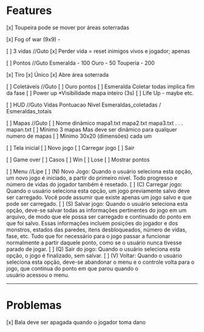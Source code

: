 # Features

[x] Toupeira pode se mover por áreas soterradas
	
[x] Fog of war (9x9) - 

[ ] 3 vidas //Guto
    [x] Perder vida = reset inimigos vivos e jogador; apenas

[ ] Pontos //Guto
    Esmeralda - 100
    Ouro - 50
    Touperia - 200

[x] Tiro
    [x] Único
    [x] Abre área soterrada

[ ] Coletáveis //Guto
    [ ] Ouro
        pontos
    [ ] Esmeralda
        Coletar todas implica fim da fase
    [ ] Power up
        *Visibilidade mapa inteiro (3s)
    [ ] Life Up - maybe
        etc.
        
[ ] HUD //Guto
    Vidas
    Pontuacao
    Nivel
    Esmeraldas_coletadas / Esmeraldas_totais
    
[ ] Mapas //Guto
    [ ] Nome dinâmico
        mapa1.txt
        mapa2.txt
        mapa3.txt
        .
        .
        .
        mapan.txt
    [ ] Mínimo 3 mapas
        Mas deve ser dinâmico para qualquer numero de mapas
    [ ] Mínimo 30x20 (dimensões) cada um
    
[ ] Tela inicial
    [ ] Novo jogo
    [ ] Carregar jogo
    [ ] Sair

[ ] Game over
    [ ] Casos
        [ ] Win
        [ ] Lose
    [ ] Mostrar pontos
    
[ ] Menu  //Lipe
    [ ] (N) Novo Jogo: Quando o usuário seleciona esta opção, um novo jogo é iniciado, a partir do
primeiro nível. Todo progresso e número de vidas do jogador também é resetado.
    [ ] (C) Carregar jogo: Quando o usuário seleciona esta opção, um jogo previamente salvo deve ser
carregado. Você pode assumir que existe apenas um jogo salvo e que pode ser carregado.
    [ ] (S) Salvar jogo: Quando o usuário seleciona esta opção, deve-se salvar todas as informações
pertinentes do jogo em um arquivo, de modo que ele possa ser carregado e continuado do ponto
em que foi salvo. Essas informações incluem posições do jogador e dos monstros, estados das
paredes, itens desbloqueados, número de vidas, fase, etc. Tudo que for necessário para o jogo
passar a funcionar normalmente a partir daquele ponto, como se o usuário nunca tivesse parado de
jogar.
    [ ] (Q) Sair do jogo: Quando o usuário seleciona esta opção, o jogo é finalizado, sem salvar.
    [ ] (V) Voltar: Quando o usuário seleciona esta opção, deve-se abandonar o menu e o controle volta
para o jogo, que continua do ponto em que parou quando o usuário acessou o menu.

---

# Problemas

[x] Bala deve ser apagada quando o jogador toma dano
